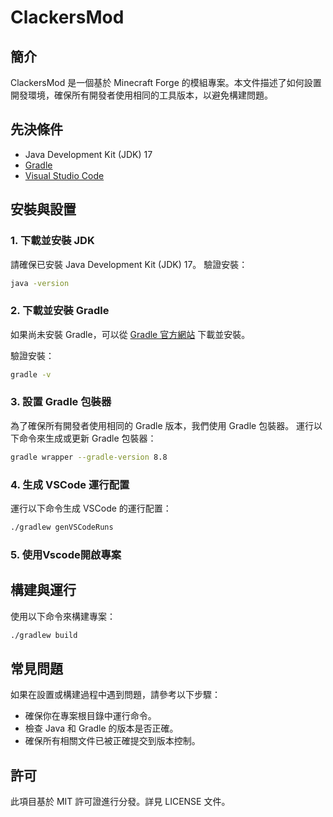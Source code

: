 # ClackersMod

## 簡介

ClackersMod 是一個基於 Minecraft Forge 的模組專案。本文件描述了如何設置開發環境，確保所有開發者使用相同的工具版本，以避免構建問題。

## 先決條件

- Java Development Kit (JDK) 17
- [Gradle](https://gradle.org/)
- [Visual Studio Code](https://code.visualstudio.com/)

## 安裝與設置

### 1. 下載並安裝 JDK

請確保已安裝 Java Development Kit (JDK) 17。
驗證安裝：

```sh
java -version

```

### 2. 下載並安裝 Gradle

如果尚未安裝 Gradle，可以從 [Gradle 官方網站](https://gradle.org/releases/) 下載並安裝。

驗證安裝：

```sh
gradle -v

```

### 3. 設置 Gradle 包裝器

為了確保所有開發者使用相同的 Gradle 版本，我們使用 Gradle 包裝器。
運行以下命令來生成或更新 Gradle 包裝器：

```sh
gradle wrapper --gradle-version 8.8

```

### 4. 生成 VSCode 運行配置

運行以下命令生成 VSCode 的運行配置：

```sh
./gradlew genVSCodeRuns

```

### 5. 使用Vscode開啟專案

## 構建與運行

使用以下命令來構建專案：

```sh
./gradlew build

```

## 常見問題

如果在設置或構建過程中遇到問題，請參考以下步驟：

- 確保你在專案根目錄中運行命令。
- 檢查 Java 和 Gradle 的版本是否正確。
- 確保所有相關文件已被正確提交到版本控制。

## 許可

此項目基於 MIT 許可證進行分發。詳見 LICENSE 文件。
